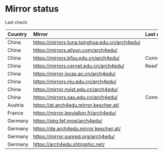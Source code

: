 <script src="./time.js"></script>
# Mirror status
Last check: <script type="text/javascript">localize(1749371389.001554);</script>

|Country|Mirror|Last update|
|:------|:-----|:----------|
|China|https://mirrors.tuna.tsinghua.edu.cn/arch4edu/|<script type="text/javascript">localize(1749365324);</script>|
|China|https://mirrors.aliyun.com/arch4edu/|<script type="text/javascript">localize(1749321963);</script>|
|China|https://mirrors.bfsu.edu.cn/arch4edu/|ConnectionError|
|China|https://mirrors.cernet.edu.cn/arch4edu/|ReadTimeout|
|China|https://mirror.iscas.ac.cn/arch4edu/|<script type="text/javascript">localize(1749321963);</script>|
|China|https://mirrors.nju.edu.cn/arch4edu/|<script type="text/javascript">localize(1749278732);</script>|
|China|https://mirror.nyist.edu.cn/arch4edu/|<script type="text/javascript">localize(1749321963);</script>|
|China|https://mirrors.sau.edu.cn/arch4edu/|ConnectionError|
|Austria|https://at.arch4edu.mirror.kescher.at/|<script type="text/javascript">localize(1749321963);</script>|
|France|https://mirror.lesviallon.fr/arch4edu/|<script type="text/javascript">localize(1749020703);</script>|
|Germany|https://pkg.fef.moe/arch4edu/|<script type="text/javascript">localize(1749321963);</script>|
|Germany|https://de.arch4edu.mirror.kescher.at/|<script type="text/javascript">localize(1749321963);</script>|
|Germany|https://mirror.sunred.org/arch4edu/|<script type="text/javascript">localize(1749321963);</script>|
|Germany|https://arch4edu.shtrophic.net/|<script type="text/javascript">localize(1749321963);</script>|

<script src="./tablefilter/tablefilter.js"></script>
<script src="./table.js"></script>